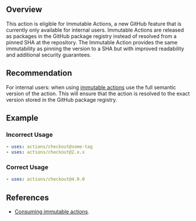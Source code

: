 ## Overview

This action is eligible for Immutable Actions, a new GitHub feature that is currently only available for internal users. Immutable Actions are released as packages in the GitHub package registry instead of resolved from a pinned SHA at the repository. The Immutable Action provides the same immutability as pinning the version to a SHA but with improved readability and additional security guarantees.

## Recommendation

For internal users: when using [immutable actions](https://github.com/github/package-registry-team/blob/main/docs/immutable-actions/immutable-actions-howto.md) use the full semantic version of the action. This will ensure that the action is resolved to the exact version stored in the GitHub package registry.

## Example

### Incorrect Usage

```yaml
- uses: actions/checkout@some-tag
- uses: actions/checkout@2.x.x
```

### Correct Usage

```yaml
- uses: actions/checkout@4.0.0
```

## References

- [Consuming immutable actions]().
